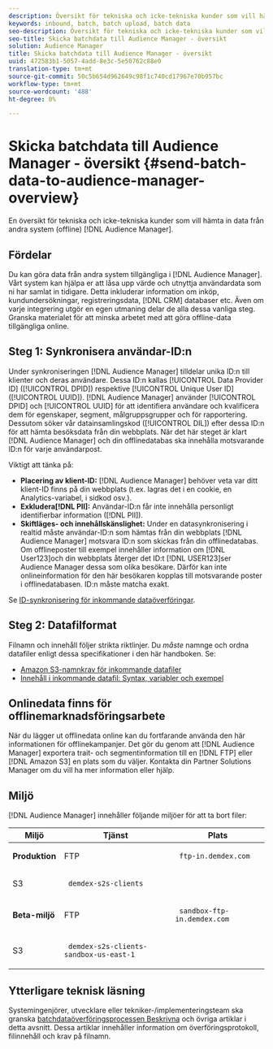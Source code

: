 ```yaml
---
description: Översikt för tekniska och icke-tekniska kunder som vill hämta data från andra system (offline) till Audience Manager.
keywords: inbound, batch, batch upload, batch data
seo-description: Översikt för tekniska och icke-tekniska kunder som vill hämta data från andra system (offline) till Audience Manager. Om du vill göra det använder du alternativet för batchöverföring i Audience Manager.
seo-title: Skicka batchdata till Audience Manager - översikt
solution: Audience Manager
title: Skicka batchdata till Audience Manager - översikt
uuid: 472583b1-5057-4add-8e3c-5e50762c88e0
translation-type: tm+mt
source-git-commit: 50c5b654d962649c98f1c740cd17967e70b957bc
workflow-type: tm+mt
source-wordcount: '488'
ht-degree: 0%

---
```



# Skicka batchdata till Audience Manager - översikt {#send-batch-data-to-audience-manager-overview}

En översikt för tekniska och icke-tekniska kunder som vill hämta in data från andra system (offline) [!DNL Audience Manager].

## Fördelar

<!-- c_offline_to_online.xml -->

Du kan göra data från andra system tillgängliga i [!DNL Audience Manager]. Vårt system kan hjälpa er att låsa upp värde och utnyttja användardata som ni har samlat in tidigare. Detta inkluderar information om inköp, kundundersökningar, registreringsdata, [!DNL CRM] databaser etc. Även om varje integrering utgör en egen utmaning delar de alla dessa vanliga steg. Granska materialet för att minska arbetet med att göra offline-data tillgängliga online.

## Steg 1: Synkronisera användar-ID:n

Under synkroniseringen [!DNL Audience Manager] tilldelar unika ID:n till klienter och deras användare. Dessa ID:n kallas [!UICONTROL Data Provider ID] ([!UICONTROL DPID]) respektive [!UICONTROL Unique User ID] ([!UICONTROL UUID]). [!DNL Audience Manager] använder [!UICONTROL DPID] och [!UICONTROL UUID] för att identifiera användare och kvalificera dem för egenskaper, segment, målgruppsgrupper och för rapportering. Dessutom söker vår datainsamlingskod ([!UICONTROL DIL]) efter dessa ID:n för att hämta besöksdata från din webbplats. När det här steget är klart [!DNL Audience Manager] och din offlinedatabas ska innehålla motsvarande ID:n för varje användarpost.

Viktigt att tänka på:

* **Placering av klient-ID:** [!DNL Audience Manager] behöver veta var ditt klient-ID finns på din webbplats (t.ex. lagras det i en cookie, en Analytics-variabel, i sidkod osv.).
* **Exkludera[!DNL PII]:** Användar-ID:n får inte innehålla personligt identifierbar information ([!DNL PII]).
* **Skiftläges- och innehållskänslighet:** Under en datasynkronisering i realtid måste användar-ID:n som hämtas från din webbplats [!DNL Audience Manager] motsvara ID:n som skickas från din offlinedatabas. Om offlineposter till exempel innehåller information om [!DNL User123]och din webbplats återger det ID:t [!DNL USER123]ser Audience Manager dessa som olika besökare. Därför kan inte onlineinformation för den här besökaren kopplas till motsvarande poster i offlinedatabasen. ID:n måste matcha exakt.

Se [ID-synkronisering för inkommande dataöverföringar](../../../integration/sending-audience-data/batch-data-transfer-explained/id-sync-http.md).

## Steg 2: Datafilformat

Filnamn och innehåll följer strikta riktlinjer. Du *måste* namnge och ordna datafiler enligt dessa specifikationer i den här handboken. Se:

* [Amazon S3-namnkrav för inkommande datafiler](../../../integration/sending-audience-data/batch-data-transfer-explained/inbound-s3-filenames.md)
* [Innehåll i inkommande datafil: Syntax, variabler och exempel](../../../integration/sending-audience-data/batch-data-transfer-explained/inbound-file-contents.md)

## Onlinedata finns för offlinemarknadsföringsarbete

När du lägger ut offlinedata online kan du fortfarande använda den här informationen för offlinekampanjer. Det gör du genom att [!DNL Audience Manager] exportera trait- och segmentinformation till en [!DNL FTP] eller [!DNL Amazon S3] en plats som du väljer. Kontakta din Partner Solutions Manager om du vill ha mer information eller hjälp.

## Miljö

[!DNL Audience Manager] innehåller följande miljöer för att ta bort filer:

<table id="table_A61AA64578944B23B5A7355F2A76E882"> 
 <thead> 
  <tr> 
   <th colname="col1" class="entry"> Miljö </th> 
   <th colname="col02" class="entry"> Tjänst </th> 
   <th colname="col2" class="entry"> Plats </th> 
  </tr> 
 </thead>
 <tbody> 
  <tr> 
   <td colname="col1" morerows="1"> <b>Produktion</b> </td> 
   <td colname="col02"> FTP </td> 
   <td colname="col2"> <p> <code> ftp-in.demdex.com</code> </p> </td> 
  </tr> 
  <tr> 
   <td colname="col02"> S3 </td> 
   <td colname="col2"> <p> <code> demdex-s2s-clients</code> </p> </td> 
  </tr> 
  <tr> 
   <td colname="col1" morerows="1"> <b>Beta-miljö</b> </td> 
   <td colname="col02"> FTP </td> 
   <td colname="col2"> <p><code> sandbox-ftp-in.demdex.com</code> </p> </td> 
  </tr> 
  <tr> 
   <td colname="col02"> S3 </td> 
   <td colname="col2"> <p> <code> demdex-s2s-clients-sandbox-us-east-1</code> </p> </td> 
  </tr> 
 </tbody> 
</table>

## Ytterligare teknisk läsning

Systemingenjörer, utvecklare eller tekniker-/implementeringsteam ska granska [batchdataöverföringsprocessen Beskrivna](../../../integration/sending-audience-data/batch-data-transfer-explained/batch-data-transfer-explained.md) och övriga artiklar i detta avsnitt. Dessa artiklar innehåller information om överföringsprotokoll, filinnehåll och krav på filnamn.